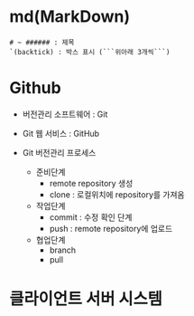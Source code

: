 # md(MarkDown)

````
# ~ ###### : 제목
`(backtick) : 박스 표시 (```위아래 3개씩```)
````

# Github

- 버전관리 소프트웨어 : Git
- Git 웹 서비스 : GitHub

- Git 버전관리 프로세스
  - 준비단계
    - remote repository 생성
    - clone : 로컬위치에 repository를 가져옴
  - 작업단계
    - commit : 수정 확인 단계
    - push : remote repository에 업로드
  - 협업단계
    - branch
    - pull

# 클라이언트 서버 시스템
